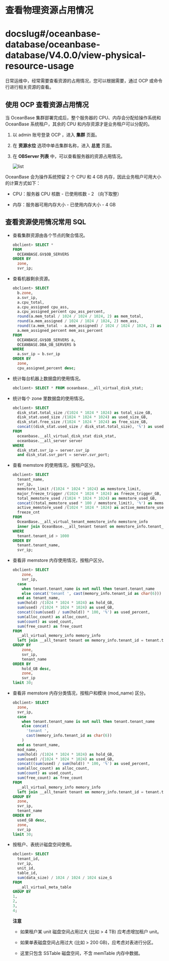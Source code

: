 查看物理资源占用情况
===============================

# docslug#/oceanbase-database/oceanbase-database/V4.0.0/view-physical-resource-usage
日常运维中，经常需要查看资源的占用情况，您可以根据需要，通过 OCP 或命令行进行相关资源的查看。

使用 OCP 查看资源占用情况
------------------------------------

当 OceanBase 集群部署完成后，整个服务器的 CPU、内存会分配给操作系统和 OceanBase 系统租户，其余的 CPU 和内存资源才是业务租户可以分配的。

1. 以 admin 账号登录 OCP ，进入 **集群** 页面。

2. 在 **资源水位** 选项中单击集群名称，进入 **总览** 页面。

3. 在 **OBServer 列表** 中，可以查看服务器的资源占用情况。

   ![list](https://help-static-aliyun-doc.aliyuncs.com/assets/img/zh-CN/8678832461/p361148.png)

OceanBase 会为操作系统预留 2 个 CPU 和 4 GB 内存，因此业务租户可用大小的计算方式如下：

* CPU：服务器 CPU 核数 - 已使用核数 - 2 （向下取整）

* 内存：服务器可用内存大小 - 已使用内存大小 - 4 GB

查看资源使用情况常用 SQL
-----------------------------------

* 查看集群资源由各个节点的聚合情况。

  ```sql
  obclient> SELECT *
  FROM
    OCEANBASE.GV$OB_SERVERS
  ORDER BY
    zone,
    svr_ip;
  ```

* 查看机器剩余资源。

  ```sql
  obclient> SELECT
    b.zone,
    a.svr_ip,
    a.cpu_total,
    a.cpu_assigned cpu_ass,
    a.cpu_assigned_percent cpu_ass_percent,
    round(a.mem_total / 1024 / 1024 / 1024, 2) as mem_total,
    round(a.mem_assigned / 1024 / 1024 / 1024, 2) mem_ass,
    round((a.mem_total - a.mem_assigned) / 1024 / 1024 / 1024, 2) as mem_free,
    a.mem_assigned_percent mem_ass_percent
  FROM
    OCEANBASE.GV$OB_SERVERS a,
    OCEANBASE.DBA_OB_SERVERS b
  WHERE
    a.svr_ip = b.svr_ip
  ORDER BY
    zone,
    cpu_assigned_percent desc;
  ```

* 统计每台机器上数据盘的使用情况。

  ```sql
  obclient> SELECT * FROM oceanbase.__all_virtual_disk_stat;
  ```

* 统计每个 zone 里数据盘的使用情况。

  ```sql
  obclient> SELECT
    disk_stat.total_size /(1024 * 1024 * 1024) as total_size_GB,
    disk_stat.used_size /(1024 * 1024 * 1024) as used_size_GB,
    disk_stat.free_size /(1024 * 1024 * 1024) as free_size_GB,
    concat((disk_stat.used_size / disk_stat.total_size), '%') as used_percent
  FROM
    oceanbase.__all_virtual_disk_stat disk_stat,
    oceanbase.__all_server server
  WHERE
    disk_stat.svr_ip = server.svr_ip
    and disk_stat.svr_port = server.svr_port;
  ```

* 查看 memstore 的使用情况，按租户区分。

  ```sql
  obclient> SELECT
    tenant_name,
    svr_ip,
    memstore_limit /(1024 * 1024 * 1024) as memstore_limit,
    major_freeze_trigger /(1024 * 1024 * 1024) as freeze_trigger_GB,
    total_memstore_used /(1024 * 1024 * 1024) as memstore_used_GB,
    concat((total_memstore_used * 100 / memstore_limit), '%') as memstore_used_percent,
    active_memstore_used /(1024 * 1024 * 1024) as active_memstore_used_GB,
    freeze_cnt
  FROM
    OceanBase.__all_virtual_tenant_memstore_info memstore_info
    inner join OceanBase.__all_tenant tenant on memstore_info.tenant_id = tenant.tenant_id
  WHERE
    tenant.tenant_id > 1000
  ORDER BY
    tenant.tenant_name,
    svr_ip;
  ```

* 查看非 memstore 内存使用情况，按租户区分。

  ```sql
  obclient> SELECT 
      zone, 
      svr_ip,
    case
      when tenant.tenant_name is not null then tenant.tenant_name
      else concat('tenant ', cast(memory_info.tenant_id as char(6)))
    end as tenant_name,
    sum(hold) /(1024 * 1024 * 1024) as hold_GB,
    sum(used) /(1024 * 1024 * 1024) as used_GB,
    concat((sum(used) / sum(hold)) * 100, '%') as used_percent,
    sum(alloc_count) as alloc_count,
    sum(count) as used_count,
    sum(free_count) as free_count
  FROM
    __all_virtual_memory_info memory_info
    left join __all_tenant tenant on memory_info.tenant_id = tenant.tenant_id
  GROUP BY 
      zone, 
      svr_ip, 
      tenant_name
  ORDER BY 
      hold_GB desc, 
      zone, 
      svr_ip
  limit 30;
  ```

* 查看非 memstore 内存分类情况，按租户和模块 (mod_name) 区分。

  ```sql
  obclient> SELECT
    zone,
    svr_ip,
    case
      when tenant.tenant_name is not null then tenant.tenant_name
      else concat(
        'tenant ',
        cast(memory_info.tenant_id as char(6))
      )
    end as tenant_name,
    mod_name,
    sum(hold) /(1024 * 1024 * 1024) as hold_GB,
    sum(used) /(1024 * 1024 * 1024) as used_GB,
    concat((sum(used) / sum(hold)) * 100, '%') as used_percent,
    sum(alloc_count) as alloc_count,
    sum(count) as used_count,
    sum(free_count) as free_count
  FROM
    __all_virtual_memory_info memory_info
    left join __all_tenant tenant on memory_info.tenant_id = tenant.tenant_id
  GROUP BY
    zone,
    svr_ip,
    tenant_name
  ORDER BY
    used_GB desc,
    zone,
    svr_ip
  limit 30;
  ```

* 按租户、表统计磁盘空间使用。

  ```sql
  obclient> SELECT
    tenant_id,
    svr_ip,
    unit_id,
    table_id,
    sum(data_size) / 1024 / 1024 / 1024 size_G
  FROM
    __all_virtual_meta_table
  GROUP BY
  1,
  2,
  3,
  4;
  ```

  **注意**

  * 如果租户某 unit 磁盘空间占用过大 (比如 \> 4 TB) 应考虑增加租户 unit。

  * 如果单表磁盘空间占用过大 (比如 \> 200 GB)，应考虑对表进行分区。

  * 这里只包含 SSTable 磁盘空间，不含 memTable 内存中数据。
